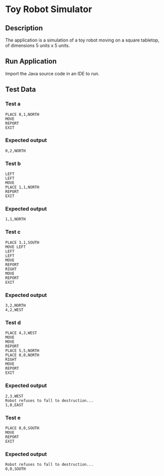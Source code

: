 Toy Robot Simulator
===================

Description
-----------
The application is a simulation of a toy robot moving on a square tabletop,
of dimensions 5 units x 5 units.

Run Application
---------------
Import the Java source code in an IDE to run.

Test Data
---------

### Test a
	PLACE 0,1,NORTH
	MOVE
	REPORT
	EXIT
### Expected output
	0,2,NORTH
	
### Test b
	LEFT
	LEFT
	MOVE
	PLACE 1,1,NORTH
	REPORT
	EXIT
### Expected output
	1,1,NORTH
	
### Test c
	PLACE 3,1,SOUTH
	MOVE LEFT
	LEFT
	LEFT
	MOVE
	REPORT
	RIGHT
	MOVE
	REPORT
	EXIT
### Expected output
	3,2,NORTH
	4,2,WEST
	
### Test d
	PLACE 4,3,WEST
	MOVE
	MOVE
	REPORT
	PLACE 5,5,NORTH
	PLACE 0,0,NORTH
	RIGHT
	MOVE
	REPORT
	EXIT
### Expected output
	2,3,WEST
	Robot refuses to fall to destruction...
	1,0,EAST
	
### Test e
	PLACE 0,0,SOUTH
	MOVE
	REPORT
	EXIT
### Expected output
	Robot refuses to fall to destruction...
	0,0,SOUTH
